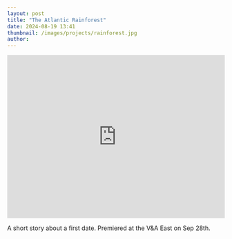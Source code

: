 ```yaml
---
layout: post
title: "The Atlantic Rainforest"
date: 2024-08-19 13:41
thumbnail: /images/projects/rainforest.jpg
author:
---
```


<div style="padding:75% 0 0 0;position:relative;"><iframe src="https://player.vimeo.com/video/1000330951?badge=0&amp;autopause=0&amp;player_id=0&amp;app_id=58479" frameborder="0" allow="autoplay; fullscreen; picture-in-picture; clipboard-write; encrypted-media; web-share" style="position:absolute;top:0;left:0;width:100%;height:100%;" title="The Atlantic Rainforest"></iframe></div><script src="https://player.vimeo.com/api/player.js"></script>

A short story about a first date. Premiered at the V&A East on Sep 28th.
